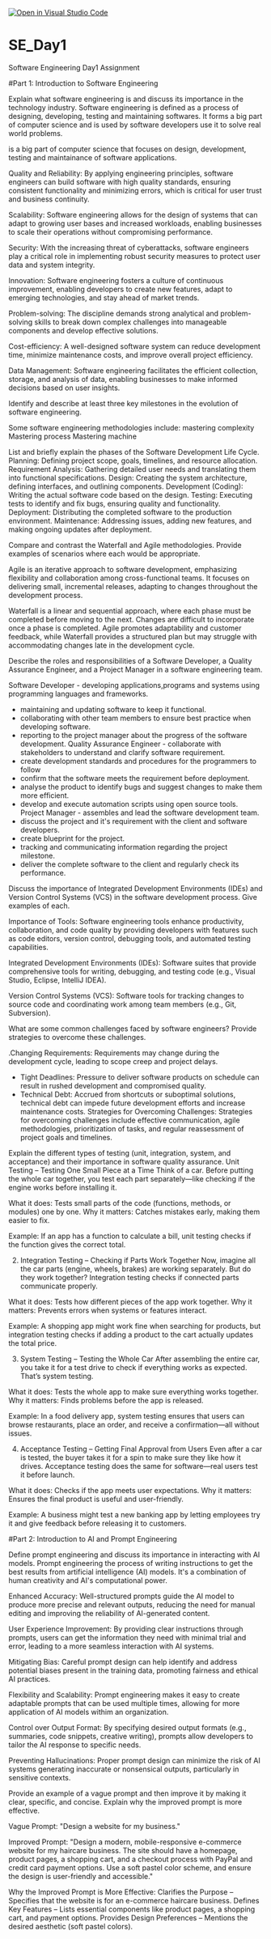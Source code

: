 [![Open in Visual Studio Code](https://classroom.github.com/assets/open-in-vscode-2e0aaae1b6195c2367325f4f02e2d04e9abb55f0b24a779b69b11b9e10269abc.svg)](https://classroom.github.com/online_ide?assignment_repo_id=18404178&assignment_repo_type=AssignmentRepo)
# SE_Day1
Software Engineering Day1 Assignment

#Part 1: Introduction to Software Engineering

Explain what software engineering is and discuss its importance in the technology industry.
Software engineering is defined as a process of designing, developing, testing and maintaining softwares. It forms a big part of computer science and is used by software developers use it to solve real world problems.

is a big part of computer science that focuses on design, development, testing and maintainance of software applications.

Quality and Reliability:
By applying engineering principles, software engineers can build software with high quality standards, ensuring consistent functionality and minimizing errors, which is critical for user trust and business continuity. 

Scalability:
Software engineering allows for the design of systems that can adapt to growing user bases and increased workloads, enabling businesses to scale their operations without compromising performance. 

Security:
With the increasing threat of cyberattacks, software engineers play a critical role in implementing robust security measures to protect user data and system integrity. 

Innovation:
Software engineering fosters a culture of continuous improvement, enabling developers to create new features, adapt to emerging technologies, and stay ahead of market trends. 

Problem-solving:
The discipline demands strong analytical and problem-solving skills to break down complex challenges into manageable components and develop effective solutions. 

Cost-efficiency:
A well-designed software system can reduce development time, minimize maintenance costs, and improve overall project efficiency. 

Data Management:
Software engineering facilitates the efficient collection, storage, and analysis of data, enabling businesses to make informed decisions based on user insights.

Identify and describe at least three key milestones in the evolution of software engineering.

Some software engineering methodologies include: 
mastering complexity
Mastering process
Mastering machine

List and briefly explain the phases of the Software Development Life Cycle.
Planning: Defining project scope, goals, timelines, and resource allocation. 
Requirement Analysis: Gathering detailed user needs and translating them into functional specifications. 
Design: Creating the system architecture, defining interfaces, and outlining components. 
Development (Coding): Writing the actual software code based on the design. 
Testing: Executing tests to identify and fix bugs, ensuring quality and functionality. 
Deployment: Distributing the completed software to the production environment. 
Maintenance: Addressing issues, adding new features, and making ongoing updates after deployment. 

Compare and contrast the Waterfall and Agile methodologies. Provide examples of scenarios where each would be appropriate.

Agile is an iterative approach to software development, emphasizing flexibility and collaboration among cross-functional teams. It focuses on delivering small, incremental releases, adapting to changes throughout the development process.

Waterfall is a linear and sequential approach, where each phase must be completed before moving to the next. Changes are difficult to incorporate once a phase is completed. Agile promotes adaptability and customer feedback, while Waterfall provides a structured plan but may struggle with accommodating changes late in the development cycle.

Describe the roles and responsibilities of a Software Developer, a Quality Assurance Engineer, and a Project Manager in a software engineering team.

Software Developer - developing applications,programs and systems using programming languages and frameworks.
 - maintaining and updating software to keep it functional. 
- collaborating with other team members to ensure best practice when developing software.
 - reporting to the project manager about the progress of the software development.
Quality Assurance Engineer - collaborate with stakeholders to understand and clarify software requirement.
 - create development standards and procedures for the programmers to follow
 - confirm that the software meets the requirement before deployment. 
- analyse the product to identify bugs and suggest changes to make them more efficient. 
- develop and execute automation scripts using open source tools.
Project Manager - assembles and lead the software development team.
 - discuss the project and it's requirement with the client and software developers.
 - create blueprint for the project.
 - tracking and communicating information regarding the project milestone.
 - deliver the complete software to the client and regularly check its performance.



Discuss the importance of Integrated Development Environments (IDEs) and Version Control Systems (VCS) in the software development process. Give examples of each.

Importance of Tools: Software engineering tools enhance productivity, collaboration, and code quality by providing developers with features such as code editors, version control, debugging tools, and automated testing capabilities.

 Integrated Development Environments (IDEs): Software suites that provide comprehensive tools for writing, debugging, and testing code (e.g., Visual Studio, Eclipse, IntelliJ IDEA).

 Version Control Systems (VCS): Software tools for tracking changes to source code and coordinating work among team members (e.g., Git, Subversion).


What are some common challenges faced by software engineers? Provide strategies to overcome these challenges.

 .Changing Requirements: Requirements may change during the development cycle, leading to scope creep and project delays.
  - Tight Deadlines: Pressure to deliver software products on schedule can result in rushed development and compromised quality.
  - Technical Debt: Accrued from shortcuts or suboptimal solutions, technical debt can impede future development efforts and increase maintenance costs.
Strategies for Overcoming Challenges: Strategies for overcoming challenges include effective communication, agile methodologies, prioritization of tasks, and regular reassessment of project goals and timelines.


Explain the different types of testing (unit, integration, system, and acceptance) and their importance in software quality assurance.
Unit Testing – Testing One Small Piece at a Time
Think of a car. Before putting the whole car together, you test each part separately—like checking if the engine works before installing it.

What it does: Tests small parts of the code (functions, methods, or modules) one by one.
Why it matters: Catches mistakes early, making them easier to fix.

Example: If an app has a function to calculate a bill, unit testing checks if the function gives the correct total.

2. Integration Testing – Checking if Parts Work Together
Now, imagine all the car parts (engine, wheels, brakes) are working separately. But do they work together? Integration testing checks if connected parts communicate properly.

What it does: Tests how different pieces of the app work together.
Why it matters: Prevents errors when systems or features interact.

Example: A shopping app might work fine when searching for products, but integration testing checks if adding a product to the cart actually updates the total price.

3. System Testing – Testing the Whole Car
After assembling the entire car, you take it for a test drive to check if everything works as expected. That’s system testing.

What it does: Tests the whole app to make sure everything works together.
Why it matters: Finds problems before the app is released.

Example: In a food delivery app, system testing ensures that users can browse restaurants, place an order, and receive a confirmation—all without issues.

4. Acceptance Testing – Getting Final Approval from Users
Even after a car is tested, the buyer takes it for a spin to make sure they like how it drives. Acceptance testing does the same for software—real users test it before launch.

What it does: Checks if the app meets user expectations.
Why it matters: Ensures the final product is useful and user-friendly.

Example: A business might test a new banking app by letting employees try it and give feedback before releasing it to customers.


#Part 2: Introduction to AI and Prompt Engineering


Define prompt engineering and discuss its importance in interacting with AI models.
Prompt engineering the process of writing instructions to get the best results from artificial intelligence (AI) models. It's a combination of human creativity and AI's computational power. 

Enhanced Accuracy:
Well-structured prompts guide the AI model to produce more precise and relevant outputs, reducing the need for manual editing and improving the reliability of AI-generated content. 

User Experience Improvement:
By providing clear instructions through prompts, users can get the information they need with minimal trial and error, leading to a more seamless interaction with AI systems. 

Mitigating Bias:
Careful prompt design can help identify and address potential biases present in the training data, promoting fairness and ethical AI practices. 

Flexibility and Scalability:
Prompt engineering makes it easy to create adaptable prompts that can be used multiple times, allowing for more application of AI models withim an organization.

Control over Output Format:
By specifying desired output formats (e.g., summaries, code snippets, creative writing), prompts allow developers to tailor the AI response to specific needs. 

Preventing Hallucinations:
Proper prompt design can minimize the risk of AI systems generating inaccurate or nonsensical outputs, particularly in sensitive contexts. 

Provide an example of a vague prompt and then improve it by making it clear, specific, and concise. Explain why the improved prompt is more effective.

Vague Prompt:
"Design a website for my business."

Improved Prompt:
"Design a modern, mobile-responsive e-commerce website for my haircare business. The site should have a homepage, product pages, a shopping cart, and a checkout process with PayPal and credit card payment options. Use a soft pastel color scheme, and ensure the design is user-friendly and accessible."

Why the Improved Prompt is More Effective:
Clarifies the Purpose – Specifies that the website is for an e-commerce haircare business.
Defines Key Features – Lists essential components like product pages, a shopping cart, and payment options.
Provides Design Preferences – Mentions the desired aesthetic (soft pastel colors).

